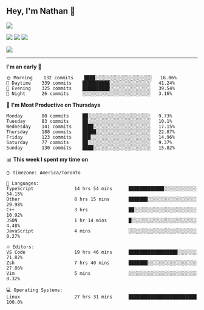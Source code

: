 ## Hey, I'm Nathan 👋

![](https://visitor-badge.laobi.icu/badge?page_id=nathan13888.visiter.badge)

[![](https://img.shields.io/badge/OS-Ubuntu-blue?style=flat-square&logo=ubuntu&logoColor=white)](https://en.wikipedia.org/wiki/Linux)
[![](https://img.shields.io/badge/Editor-VSCodeInsiders-blue?style=flat-square&logo=visual-studio-code&logoColor=white)](https://code.visualstudio.com/)
[![](https://img.shields.io/badge/Editor-Neovim-blue?style=flat-square&logo=vim&logoColor=white)](https://github.com/neovim/neovim)

![](https://github-readme-stats.vercel.app/api?username=Nathan13888&show_icons=true&theme=dracula&hide=stars&count_private=true)

---

<!--START_SECTION:waka-->
**I'm an early 🐤** 

```text
🌞 Morning    132 commits    ████░░░░░░░░░░░░░░░░░░░░░   16.06% 
🌆 Daytime    339 commits    ██████████░░░░░░░░░░░░░░░   41.24% 
🌃 Evening    325 commits    ██████████░░░░░░░░░░░░░░░   39.54% 
🌙 Night      26 commits     ░░░░░░░░░░░░░░░░░░░░░░░░░   3.16%

```
📅 **I'm Most Productive on Thursdays** 

```text
Monday       80 commits     ██░░░░░░░░░░░░░░░░░░░░░░░   9.73% 
Tuesday      83 commits     ██░░░░░░░░░░░░░░░░░░░░░░░   10.1% 
Wednesday    141 commits    ████░░░░░░░░░░░░░░░░░░░░░   17.15% 
Thursday     188 commits    █████░░░░░░░░░░░░░░░░░░░░   22.87% 
Friday       123 commits    ███░░░░░░░░░░░░░░░░░░░░░░   14.96% 
Saturday     77 commits     ██░░░░░░░░░░░░░░░░░░░░░░░   9.37% 
Sunday       130 commits    ████░░░░░░░░░░░░░░░░░░░░░   15.82%

```


📊 **This week I spent my time on** 

```text
⌚︎ Timezone: America/Toronto

💬 Languages: 
TypeScript               14 hrs 54 mins      █████████████░░░░░░░░░░░░   54.15% 
Other                    8 hrs 15 mins       ███████░░░░░░░░░░░░░░░░░░   29.98% 
C++                      3 hrs               ██░░░░░░░░░░░░░░░░░░░░░░░   10.92% 
JSON                     1 hr 14 mins        █░░░░░░░░░░░░░░░░░░░░░░░░   4.48% 
JavaScript               4 mins              ░░░░░░░░░░░░░░░░░░░░░░░░░   0.27%

🔥 Editors: 
VS Code                  19 hrs 46 mins      ██████████████████░░░░░░░   71.82% 
Zsh                      7 hrs 40 mins       ███████░░░░░░░░░░░░░░░░░░   27.86% 
Vim                      5 mins              ░░░░░░░░░░░░░░░░░░░░░░░░░   0.32%

💻 Operating Systems: 
Linux                    27 hrs 31 mins      █████████████████████████   100.0%

```


<!--END_SECTION:waka-->
